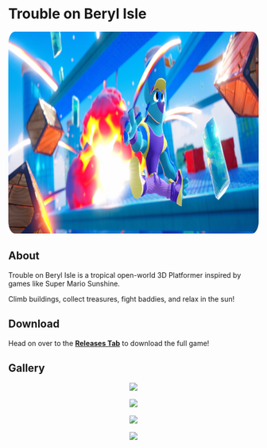 # Trouble on Beryl Isle

<p align="center"><img src="images/splash-art.png" width="960" height="406"></p>

## About

Trouble on Beryl Isle is a tropical open-world 3D Platformer inspired by games like Super Mario Sunshine. 

Climb buildings, collect treasures, fight baddies, and relax in the sun!

## Download

Head on over to the **[Releases Tab](https://github.com/KouriiRaiko/Trouble-on-Beryl-Isle/releases)** to download the full game!


## Gallery

<p align="center"><img src="photo-grids/0.webp"></p>

<p align="center"><img src="photo-grids/1.webp"></p>

<p align="center"><img src="photo-grids/2.webp"></p>

<p align="center"><img src="photo-grids/3.webp"></p>
